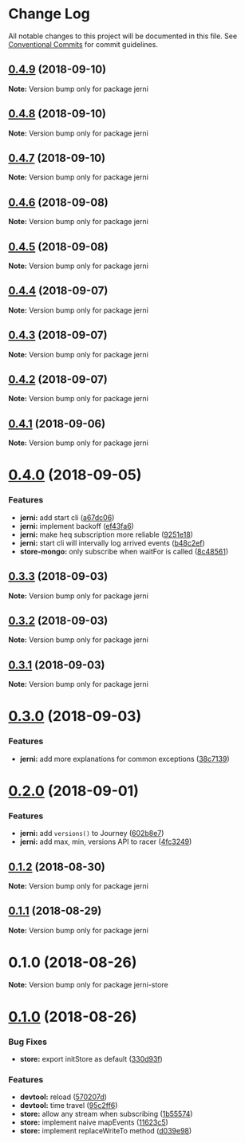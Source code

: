 # Change Log

All notable changes to this project will be documented in this file.
See [Conventional Commits](https://conventionalcommits.org) for commit guidelines.

<a name="0.4.9"></a>
## [0.4.9](https://github.com/tungv/jerni/compare/jerni@0.4.8...jerni@0.4.9) (2018-09-10)




**Note:** Version bump only for package jerni

<a name="0.4.8"></a>
## [0.4.8](https://github.com/tungv/jerni/compare/jerni@0.4.7...jerni@0.4.8) (2018-09-10)




**Note:** Version bump only for package jerni

<a name="0.4.7"></a>
## [0.4.7](https://github.com/tungv/jerni/compare/jerni@0.4.6...jerni@0.4.7) (2018-09-10)




**Note:** Version bump only for package jerni

<a name="0.4.6"></a>
## [0.4.6](https://github.com/tungv/jerni/compare/jerni@0.4.5...jerni@0.4.6) (2018-09-08)




**Note:** Version bump only for package jerni

<a name="0.4.5"></a>
## [0.4.5](https://github.com/tungv/jerni/compare/jerni@0.4.4...jerni@0.4.5) (2018-09-08)




**Note:** Version bump only for package jerni

<a name="0.4.4"></a>
## [0.4.4](https://github.com/tungv/jerni/compare/jerni@0.4.3...jerni@0.4.4) (2018-09-07)




**Note:** Version bump only for package jerni

<a name="0.4.3"></a>
## [0.4.3](https://github.com/tungv/jerni/compare/jerni@0.4.2...jerni@0.4.3) (2018-09-07)




**Note:** Version bump only for package jerni

<a name="0.4.2"></a>
## [0.4.2](https://github.com/tungv/jerni/compare/jerni@0.4.1...jerni@0.4.2) (2018-09-07)




**Note:** Version bump only for package jerni

<a name="0.4.1"></a>
## [0.4.1](https://github.com/tungv/jerni/compare/jerni@0.4.0...jerni@0.4.1) (2018-09-06)




**Note:** Version bump only for package jerni

<a name="0.4.0"></a>
# [0.4.0](https://github.com/tungv/jerni/compare/jerni@0.3.3...jerni@0.4.0) (2018-09-05)


### Features

* **jerni:** add start cli ([a67dc06](https://github.com/tungv/jerni/commit/a67dc06))
* **jerni:** implement backoff ([ef43fa6](https://github.com/tungv/jerni/commit/ef43fa6))
* **jerni:** make heq subscription more reliable ([9251e18](https://github.com/tungv/jerni/commit/9251e18))
* **jerni:** start cli will intervally log arrived events ([b48c2ef](https://github.com/tungv/jerni/commit/b48c2ef))
* **store-mongo:** only subscribe when waitFor is called ([8c48561](https://github.com/tungv/jerni/commit/8c48561))




<a name="0.3.3"></a>
## [0.3.3](https://github.com/tungv/jerni/compare/jerni@0.3.2...jerni@0.3.3) (2018-09-03)




**Note:** Version bump only for package jerni

<a name="0.3.2"></a>
## [0.3.2](https://github.com/tungv/jerni/compare/jerni@0.3.1...jerni@0.3.2) (2018-09-03)




**Note:** Version bump only for package jerni

<a name="0.3.1"></a>
## [0.3.1](https://github.com/tungv/jerni/compare/jerni@0.3.0...jerni@0.3.1) (2018-09-03)




**Note:** Version bump only for package jerni

<a name="0.3.0"></a>
# [0.3.0](https://github.com/tungv/jerni/compare/jerni@0.2.0...jerni@0.3.0) (2018-09-03)


### Features

* **jerni:** add more explanations for common exceptions ([38c7139](https://github.com/tungv/jerni/commit/38c7139))




<a name="0.2.0"></a>
# [0.2.0](https://github.com/tungv/jerni/compare/jerni@0.1.2...jerni@0.2.0) (2018-09-01)


### Features

* **jerni:** add `versions()` to Journey ([602b8e7](https://github.com/tungv/jerni/commit/602b8e7))
* **jerni:** add max, min, versions API to racer ([4fc3249](https://github.com/tungv/jerni/commit/4fc3249))




<a name="0.1.2"></a>
## [0.1.2](https://github.com/tungv/jerni/compare/jerni@0.1.1...jerni@0.1.2) (2018-08-30)




**Note:** Version bump only for package jerni

<a name="0.1.1"></a>
## [0.1.1](https://github.com/tungv/jerni/compare/jerni@0.0.1...jerni@0.1.1) (2018-08-29)




**Note:** Version bump only for package jerni

<a name="0.1.0"></a>
# 0.1.0 (2018-08-26)




**Note:** Version bump only for package jerni-store

<a name="0.1.0"></a>
# [0.1.0](https://github.com/tungv/heq/compare/heq-store@0.0.2...heq-store@0.1.0) (2018-08-26)


### Bug Fixes

* **store:** export initStore as default ([330d93f](https://github.com/tungv/heq/commit/330d93f))


### Features

* **devtool:** reload ([570207d](https://github.com/tungv/heq/commit/570207d))
* **devtool:** time travel ([95c2ff6](https://github.com/tungv/heq/commit/95c2ff6))
* **store:** allow any stream when subscribing ([1b55574](https://github.com/tungv/heq/commit/1b55574))
* **store:** implement naive mapEvents ([11623c5](https://github.com/tungv/heq/commit/11623c5))
* **store:** implement replaceWriteTo method ([d039e98](https://github.com/tungv/heq/commit/d039e98))

